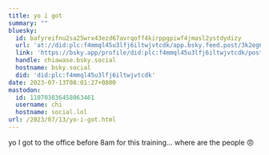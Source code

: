 ```yaml
---
title: yo i got
summary: ""
bluesky:
  id: bafyreifnu2sa25wrx43ezd67avrqoff4kirppgpiwf4jmasl2ystdydizy
  url: 'at://did:plc:f4mmql45u3lfj6iltwjvtcdk/app.bsky.feed.post/3k2eg6fvuhh2s'
  link: 'https://bsky.app/profile/did:plc:f4mmql45u3lfj6iltwjvtcdk/post/3k2eg6fvuhh2s'
  handle: chiawase.bsky.social
  hostname: bsky.social
  did: 'did:plc:f4mmql45u3lfj6iltwjvtcdk'
date: 2023-07-13T08:01:27+0800
mastodon:
  id: 110703836458063461
  username: chi
  hostname: social.lol
url: /2023/07/13/yo-i-got.html
---
```


yo I got to the office before 8am for this training... where are the people 😠
